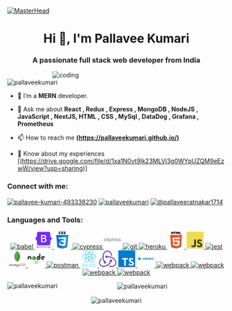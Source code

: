 [![MasterHead](https://camo.githubusercontent.com/9a9ff47e57169b409e3063ac067411713af2d87c192699e86b8d68d0c14e3354/68747470733a2f2f6d69726f2e6d656469756d2e636f6d2f70726f78792f312a4f463078454d6b5742762d36397a766d4e73365244512e676966)](https://pallaveekumari.github.io/)



<h1 align="center">Hi 👋, I'm Pallavee Kumari</h1>
<h3 align="center">A passionate full stack web developer from India</h3>
<img align="right" alt="coding" width="400" src="https://www.sarvika.com/wp-content/uploads/2021/03/Backend-Developer-Python-GIF-Dribble.gif" />

<p align="left"> <img src="https://komarev.com/ghpvc/?username=pallaveekumari&label=Profile%20views&color=0e75b6&style=flat" alt="pallaveekumari" /> </p>

- 🌱 I’m a **MERN** developer.

- 💬 Ask me about **React , Redux , Express , MongoDB , NodeJS , JavaScript , NextJS, HTML , CSS  , MySql , DataDog , Grafana , Prometheus**

- 📫 How to reach me **(https://pallaveekumari.github.io/)**

- 📄 Know about my experiences [(https://drive.google.com/file/d/1xa1N0vt9lk23MLVj3g0WYpUZQM9eEzwW/view?usp=sharing)]

<h3 align="left">Connect with me:</h3>
<p align="left">
<a href="https://linkedin.com/in/pallavee-kumari-493338230" target="blank"><img align="center" src="https://raw.githubusercontent.com/rahuldkjain/github-profile-readme-generator/master/src/images/icons/Social/linked-in-alt.svg" alt="pallavee-kumari-493338230" height="30" width="40" /></a>
<a href="https://codesandbox.com/pallaveekumari" target="blank"><img align="center" src="https://raw.githubusercontent.com/rahuldkjain/github-profile-readme-generator/master/src/images/icons/Social/codesandbox.svg" alt="pallaveekumari" height="30" width="40" /></a>
<a href="https://medium.com/@pallaveeratnakar1714" target="blank"><img align="center" src="https://raw.githubusercontent.com/rahuldkjain/github-profile-readme-generator/master/src/images/icons/Social/medium.svg" alt="@pallaveeratnakar1714" height="30" width="40" /></a>
</p>

<h3 align="left">Languages and Tools:</h3>
<p align="center"> <a href="https://babeljs.io/" target="_blank" rel="noreferrer"> <img src="https://www.vectorlogo.zone/logos/babeljs/babeljs-icon.svg" alt="babel" width="40" height="40"/> </a> <a href="https://getbootstrap.com" target="_blank" rel="noreferrer"> <img src="https://raw.githubusercontent.com/devicons/devicon/master/icons/bootstrap/bootstrap-plain-wordmark.svg" alt="bootstrap" width="40" height="40"/> </a> <a href="https://www.w3schools.com/css/" target="_blank" rel="noreferrer"> <img src="https://raw.githubusercontent.com/devicons/devicon/master/icons/css3/css3-original-wordmark.svg" alt="css3" width="40" height="40"/> </a> <a href="https://www.cypress.io" target="_blank" rel="noreferrer"> <img src="https://raw.githubusercontent.com/simple-icons/simple-icons/6e46ec1fc23b60c8fd0d2f2ff46db82e16dbd75f/icons/cypress.svg" alt="cypress" width="40" height="40"/> </a> <a href="https://expressjs.com" target="_blank" rel="noreferrer"> <img src="https://raw.githubusercontent.com/devicons/devicon/master/icons/express/express-original-wordmark.svg" alt="express" width="40" height="40"/> </a> <a href="https://git-scm.com/" target="_blank" rel="noreferrer"> <img src="https://www.vectorlogo.zone/logos/git-scm/git-scm-icon.svg" alt="git" width="40" height="40"/> </a> <a href="https://heroku.com" target="_blank" rel="noreferrer"> <img src="https://www.vectorlogo.zone/logos/heroku/heroku-icon.svg" alt="heroku" width="40" height="40"/> </a> <a href="https://www.w3.org/html/" target="_blank" rel="noreferrer"> <img src="https://raw.githubusercontent.com/devicons/devicon/master/icons/html5/html5-original-wordmark.svg" alt="html5" width="40" height="40"/> </a> <a href="https://developer.mozilla.org/en-US/docs/Web/JavaScript" target="_blank" rel="noreferrer"> <img src="https://raw.githubusercontent.com/devicons/devicon/master/icons/javascript/javascript-original.svg" alt="javascript" width="40" height="40"/> </a> <a href="https://jestjs.io" target="_blank" rel="noreferrer"> <img src="https://www.vectorlogo.zone/logos/jestjsio/jestjsio-icon.svg" alt="jest" width="40" height="40"/> </a> <a href="https://www.mongodb.com/" target="_blank" rel="noreferrer"> <img src="https://raw.githubusercontent.com/devicons/devicon/master/icons/mongodb/mongodb-original-wordmark.svg" alt="mongodb" width="40" height="40"/> </a> <a href="https://nodejs.org" target="_blank" rel="noreferrer"> <img src="https://raw.githubusercontent.com/devicons/devicon/master/icons/nodejs/nodejs-original-wordmark.svg" alt="nodejs" width="40" height="40"/> </a> <a href="https://postman.com" target="_blank" rel="noreferrer"> <img src="https://www.vectorlogo.zone/logos/getpostman/getpostman-icon.svg" alt="postman" width="40" height="40"/> </a> <a href="https://reactjs.org/" target="_blank" rel="noreferrer"> <img src="https://raw.githubusercontent.com/devicons/devicon/master/icons/react/react-original-wordmark.svg" alt="react" width="40" height="40"/> </a> <a href="https://redux.js.org" target="_blank" rel="noreferrer"> <img src="https://raw.githubusercontent.com/devicons/devicon/master/icons/redux/redux-original.svg" alt="redux" width="40" height="40"/> </a> <a href="https://www.typescriptlang.org/" target="_blank" rel="noreferrer"> <img src="https://raw.githubusercontent.com/devicons/devicon/master/icons/typescript/typescript-original.svg" alt="typescript" width="40" height="40"/> </a> <a href="https://webpack.js.org" target="_blank" rel="noreferrer"> <img src="https://raw.githubusercontent.com/devicons/devicon/d00d0969292a6569d45b06d3f350f463a0107b0d/icons/webpack/webpack-original-wordmark.svg" alt="webpack" width="40" height="40"/> </a> <a href="https://go.dev/" target="_blank" rel="noreferrer"> 
</a> <a href="https://www.mysql.com/" target="_blank" rel="noreferrer"> <img src="https://www.vectorlogo.zone/logos/mysql/mysql-ar21.svg" alt="webpack" width="40" height="40"/> </a>
  <a href="https://grafana.com/" target="_blank" rel="noreferrer"> <img src="https://www.vectorlogo.zone/logos/grafana/grafana-ar21.svg" alt="webpack" width="40" height="40"/> </a>
  <a href="https://www.datadoghq.com/" target="_blank" rel="noreferrer"> <img src="https://www.vectorlogo.zone/logos/datadoghq/datadoghq-ar21.svg" alt="webpack" width="40" height="40"/> </a>
  <a href="" target="_blank" rel="noreferrer"> <img src="https://www.vectorlogo.zone/logos/prometheusio/prometheusio-ar21.svg" alt="webpack" width="40" height="40"/> </a></p>

<p align="center" ><img align="left" src="https://github-readme-stats.vercel.app/api/top-langs?username=pallaveekumari&show_icons=true&locale=en&layout=compact" alt="pallaveekumari" /></p>

<p align="center" >&nbsp;<img align="center" src="https://github-readme-stats.vercel.app/api?username=pallaveekumari&show_icons=true&locale=en" alt="pallaveekumari" /></p>

<p align="center" ><img align="center" src="https://github-readme-streak-stats.herokuapp.com/?user=pallaveekumari&" alt="pallaveekumari" /></p>
